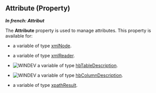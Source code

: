 
## Attribute (Property)

***In french: Attribut***
	



<a name="XUse"></a>
<a name="Use"></a>
<a name="description"></a>
The **Attribute** property is used to manage attributes. This property is available for:

- a variable of type [xmlNode](../WDLang5/1000018786.md).

- a variable of type [xmlReader](../WDLang5/1000023392.md).

- ![WINDEV](https://doc.pcsoft.fr/ext/images/us/WD.png) a variable of type [hbTableDescription](../WDLang4/1000021688.md).

- ![WINDEV](https://doc.pcsoft.fr/ext/images/us/WD.png) a variable of type [hbColumnDescription](../WDLang4/1000021694.md).

- a variable of type [xpathResult](../WDLang5/1000021967.md).




